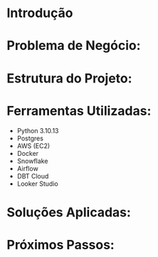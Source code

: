 # Introdução

# Problema de Negócio:

# Estrutura do Projeto:

# Ferramentas Utilizadas:
- Python 3.10.13
- Postgres
- AWS (EC2)
- Docker
- Snowflake
- Airflow
- DBT Cloud
- Looker Studio

# Soluções Aplicadas: 

# Próximos Passos:
